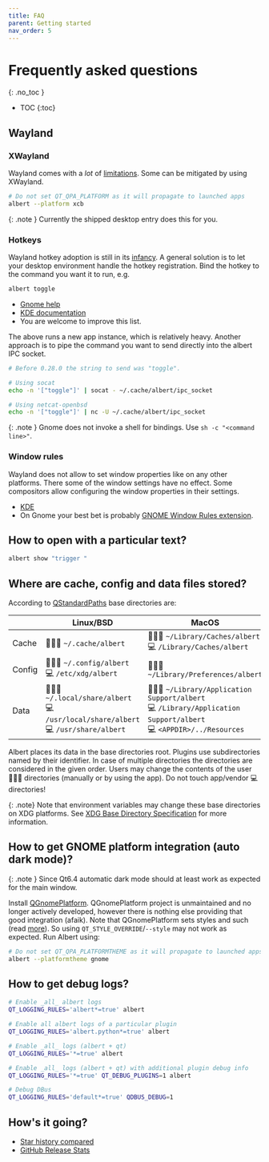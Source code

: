 ```yaml
---
title: FAQ
parent: Getting started
nav_order: 5
---
```


# Frequently asked questions
{: .no_toc }

- TOC
{:toc}


## Wayland

### XWayland

Wayland comes with a _lot_ of [limitations](https://gist.github.com/probonopd/9feb7c20257af5dd915e3a9f2d1f2277).
Some can be mitigated by using XWayland.

```bash
# Do not set QT_QPA_PLATFORM as it will propagate to launched apps
albert --platform xcb
```

{: .note }
Currently the shipped desktop entry does this for you.


### Hotkeys

Wayland hotkey adoption is still in its [infancy](https://dec05eba.com/2024/03/29/wayland-global-hotkeys-shortcut-is-mostly-useless/).
A general solution is to let your desktop environment handle the hotkey registration.
Bind the hotkey to the command you want it to run, e.g. 

```bash 
albert toggle
```

- [Gnome help](https://help.gnome.org/users/gnome-help/stable/keyboard-shortcuts-set.html.en)
- [KDE documentation](https://docs.kde.org/stable5/en/khelpcenter/fundamentals/shortcuts.html)
- You are welcome to improve this list. 

The above runs a new app instance, which is relatively heavy.
Another approach is to pipe the command you want to send directly into the albert IPC socket.

```bash
# Before 0.28.0 the string to send was "toggle".

# Using socat
echo -n '["toggle"]' | socat - ~/.cache/albert/ipc_socket

# Using netcat-openbsd
echo -n '["toggle"]' | nc -U ~/.cache/albert/ipc_socket
```

{: .note }
Gnome does not invoke a shell for bindings. Use ```sh -c "<command line>"```.


### Window rules

Wayland does not allow to set window properties like on any other platforms.
There some of the window settings have no effect.
Some compositors allow configuring the window properties in their settings.

- [KDE](https://docs.kde.org/stable5/en/kwin/kcontrol/windowspecific/index.html)
- On Gnome your best bet is probably [GNOME Window Rules extension](https://help.gnome.org/users/gnome-help/stable/windows-properties.html.en).


## How to open with a particular text?

```bash
albert show "trigger "
```

## Where are cache, config and data files stored?

According to [QStandardPaths](https://doc.qt.io/qt-6/qstandardpaths.html#StandardLocation-enum) base directories are:

|           | Linux/BSD                                                                                | MacOS                                                                                                                    |
|-----------|------------------------------------------------------------------------------------------|--------------------------------------------------------------------------------------------------------------------------|
| Cache | 👨🏼‍💻 `~/.cache/albert`                                                                | 👨🏼‍💻 `~/Library/Caches/albert`<br>💻 `/Library/Caches/albert`                                                         |
| Config | 👨🏼‍💻 `~/.config/albert`<br>💻 `/etc/xdg/albert`                                       | 👨🏼‍💻 `~/Library/Preferences/albert`                                                                                   |
| Data      | 👨🏼‍💻 `~/.local/share/albert`<br>💻 `/usr/local/share/albert`<br>💻 `/usr/share/albert` | 👨🏼‍💻 `~/Library/Application Support/albert`<br>💻 `/Library/Application Support/albert`<br>💻 `<APPDIR>/../Resources` |

Albert places its data in the base directories root.
Plugins use subdirectories named by their identifier.
In case of multiple directories the directories are considered in the given order. 
Users may change the contents of the user 👨🏼‍💻 directories (manually or by using the app).
Do not touch app/vendor 💻 directories!

{: .note}
Note that environment variables may change these base directories on XDG platforms.
See [XDG Base Directory Specification](https://specifications.freedesktop.org/basedir-spec/latest/index.html) for more information.
  

## How to get GNOME platform integration (auto dark mode)?

{: .note }
Since Qt6.4 automatic dark mode should at least work as expected for the main window.

Install [QGnomePlatform](https://github.com/FedoraQt/QGnomePlatform).
QGnomePlatform project is unmaintained and no longer actively developed, however there is nothing else providing that good integration (afaik).
Note that QGnomePlatform sets styles and such (read [more](https://jgrulich.cz/2023/03/08/explained-qgnomeplatform-and-adwaita-qt/#QGnomePlatform)).
So using `QT_STYLE_OVERRIDE`/`--style` may not work as expected. Run Albert using:

```bash
# Do not set QT_QPA_PLATFORMTHEME as it will propagate to launched apps
albert --platformtheme gnome
```


## How to get debug logs?

```bash
# Enable _all_ albert logs
QT_LOGGING_RULES='albert*=true' albert

# Enable all albert logs of a particular plugin
QT_LOGGING_RULES='albert.python*=true' albert

# Enable _all_ logs (albert + qt)
QT_LOGGING_RULES='*=true' albert

# Enable _all_ logs (albert + qt) with additional plugin debug info
QT_LOGGING_RULES='*=true' QT_DEBUG_PLUGINS=1 albert

# Debug DBus
QT_LOGGING_RULES='default*=true' QDBUS_DEBUG=1 
```


## How's it going?

- [Star history compared](https://star-history.com/#albertlauncher/albert&cerebroapp/cerebro&Ulauncher/Ulauncher&davatorium/rofi&Date)
- [GitHub Release Stats](https://tooomm.github.io/github-release-stats/?username=albertlauncher&repository=albert)
